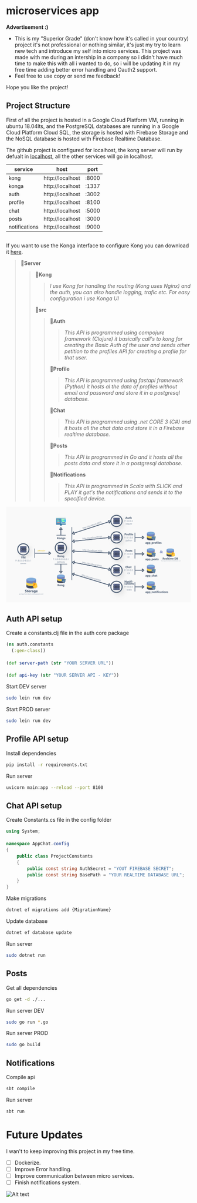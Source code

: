 # microservices app

__Advertisement :)__

- This is my "Superior Grade" (don't know how it's called in your country) project it's not professional or nothing similar, it's just my try to learn new tech and introduce my self into micro services. This project was made with me during an intership
in a company so i didn't have much time to make this with all i wanted to do, so i will be updating it in my free time adding
better error handling and Oauth2 support.
- Feel free to use copy or send me feedback!

Hope you like the project!

## Project Structure

First of all the project is hosted in a Google Cloud Platform VM, running in ubuntu 18.04lts, and the 
PostgreSQL databases are running in a Google Cloud Platform Cloud SQL, the storage is hosted with Firebase Storage and
the NoSQL database is hosted with Firebase Realtime Database.

The github project is configured for localhost, the kong server will run by defualt in [localhost](http://localhost:8000),
all the other services will go in localhost.

| service | host | port |
|---------|------|------|
| kong | http://localhost | :8000 |
| konga | http://localhost | :1337 |
| auth | http://localhost | :3002 |
| profile | http://localhost | :8100 |
| chat | http://localhost | :5000 |
| posts | http://localhost | :3000 |
| notifications | http://localhost | :9000 |

##

If you want to use the Konga interface to configure Kong you can download it [here](https://github.com/pantsel/konga).

> 📂**Server**
> > 📂**Kong**
> > > *I use Kong for handling the routing (Kong uses Nginx) and the auth, you can also handle logging, trafic etc. For easy configuration i use Konga UI*
> >
> > 📂**src**
> > > 📂**Auth**
> > > > *This API is programmed using compojure framework (Clojure) it basically call's to kong for creating the Basic Auth of the user and sends other petition to the profiles API for creating a profile for that user.*
> > >
> > > 📂**Profile**
> > > > *This API is programmed using fastapi framework (Python) it hosts al the data of profiles without email and password and store it in a postgresql database.*
> > >
> > > 📂**Chat**
> > > > *This API is programmed using .net CORE 3 (C#) and it hosts all the chat data and store it in a Firebase realtime database.*
> > >
> > > 📂**Posts**
> > > > *This API is programmed in Go and it hosts all the posts data and store it in a postgresql database.*
> > >
> > > 📂**Notifications**
> > > > *This API is programmed in Scala with SLICK and PLAY it get's the notifications and sends it to the specified device.*

![Image](./img/schema.png)

## Auth API setup

Create a constants.clj file in the auth core package

```clj
(ns auth.constants
  (:gen-class))

(def server-path (str "YOUR SERVER URL"))

(def api-key (str "YOUR SERVER API - KEY"))
```

Start DEV server

```bash
sudo lein run dev
```

Start PROD server

```bash
sudo lein run dev
```

## Profile API setup

Install dependencies

```bash
pip install -r requirements.txt
```

Run server

```bash
uvicorn main:app --reload --port 8100
```

## Chat API setup

Create Constants.cs file in the config folder

```cs
using System;

namespace AppChat.config
{
    public class ProjectConstants
    {
        public const string AuthSecret = "YOUT FIREBASE SECRET";
        public const string BasePath = "YOUR REALTIME DATABASE URL";
    }
}
```

Make migrations

```bash
dotnet ef migrations add {MigrationName}
```

Update database

```bash
dotnet ef database update
```

Run server

```bash
sudo dotnet run
```

## Posts

Get all dependencies

```bash
go get -d ./...
```

Run server DEV

```bash
sudo go run *.go
```

Run server PROD

```bash
sudo go build
```

## Notifications

Compile api

```bash
sbt compile
```

Run server

```bash
sbt run
```

# Future Updates

I wan't to keep improving this project in my free time.

- [ ] Dockerize.
- [ ] Improve Error handling.
- [ ] Improve communication between micro services.
- [ ] Finish notifications system.

![Alt text][id]

[id]: https://octodex.github.com/images/dojocat.jpg  "The Dojocat"